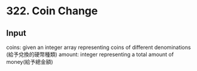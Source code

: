 # 322. Coin Change
## Input
coins: given an integer array representing coins of different denominations (給予兌換的硬幣種類)
amount: integer representing a total amount of money(給予總金額)

